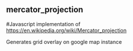 ## mercator_projection

#Javascript implementation of https://en.wikipedia.org/wiki/Mercator_projection

Generates grid overlay on google map instance
